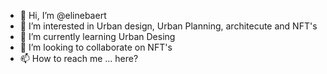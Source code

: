- 👋 Hi, I’m @elinebaert
- 👀 I’m interested in Urban design, Urban Planning, architecute and NFT's 
- 🌱 I’m currently learning Urban Desing
- 💞️ I’m looking to collaborate on NFT's
- 📫 How to reach me ... here?

<!---
elinebaert/elinebaert is a ✨ special ✨ repository because its `README.md` (this file) appears on your GitHub profile.
You can click the Preview link to take a look at your changes.
--->

